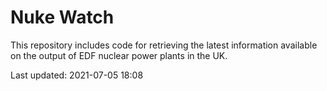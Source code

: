 # Nuke Watch

This repository includes code for retrieving the latest information available on the output of EDF nuclear power plants in the UK.

Last updated: 2021-07-05 18:08